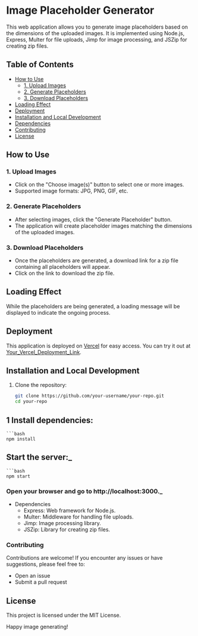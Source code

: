 # Image Placeholder Generator

This web application allows you to generate image placeholders based on the dimensions of the uploaded images. It is implemented using Node.js, Express, Multer for file uploads, Jimp for image processing, and JSZip for creating zip files.

## Table of Contents

- [How to Use](#how-to-use)
  - [1. Upload Images](#1-upload-images)
  - [2. Generate Placeholders](#2-generate-placeholders)
  - [3. Download Placeholders](#3-download-placeholders)
- [Loading Effect](#loading-effect)
- [Deployment](#deployment)
- [Installation and Local Development](#installation-and-local-development)
- [Dependencies](#dependencies)
- [Contributing](#contributing)
- [License](#license)

## How to Use

### 1. Upload Images

- Click on the "Choose image(s)" button to select one or more images.
- Supported image formats: JPG, PNG, GIF, etc.

### 2. Generate Placeholders

- After selecting images, click the "Generate Placeholder" button.
- The application will create placeholder images matching the dimensions of the uploaded images.

### 3. Download Placeholders

- Once the placeholders are generated, a download link for a zip file containing all placeholders will appear.
- Click on the link to download the zip file.

## Loading Effect

While the placeholders are being generated, a loading message will be displayed to indicate the ongoing process.

## Deployment

This application is deployed on [Vercel](https://vercel.com/) for easy access. You can try it out at [Your_Vercel_Deployment_Link](Your_Vercel_Deployment_Link).

## Installation and Local Development

1. Clone the repository:
   ```bash
   git clone https://github.com/your-username/your-repo.git
   cd your-repo

## 1 Install dependencies:

    ```bash
    npm install

##  Start the server:_

    ```bash
    npm start


### Open your browser and go to http://localhost:3000._

- Dependencies
  - Express: Web framework for Node.js.
  - Multer: Middleware for handling file uploads.
  - Jimp: Image processing library.
  - JSZip: Library for creating zip files.

### Contributing
Contributions are welcome! If you encounter any issues or have suggestions, please feel free to:

- Open an issue
- Submit a pull request

## License
This project is licensed under the MIT License.

Happy image generating!